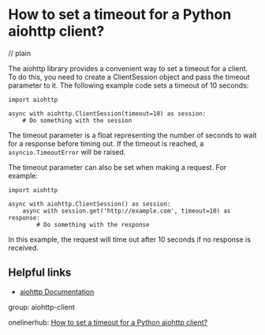 # How to set a timeout for a Python aiohttp client?
// plain

The aiohttp library provides a convenient way to set a timeout for a client. To do this, you need to create a ClientSession object and pass the timeout parameter to it. The following example code sets a timeout of 10 seconds:

```
import aiohttp

async with aiohttp.ClientSession(timeout=10) as session:
    # Do something with the session
```

The timeout parameter is a float representing the number of seconds to wait for a response before timing out. If the timeout is reached, a `asyncio.TimeoutError` will be raised.

The timeout parameter can also be set when making a request. For example:

```
import aiohttp

async with aiohttp.ClientSession() as session:
    async with session.get('http://example.com', timeout=10) as response:
        # Do something with the response
```

In this example, the request will time out after 10 seconds if no response is received.

## Helpful links

- [aiohttp Documentation](https://docs.aiohttp.org/en/stable/)

group: aiohttp-client

onelinerhub: [How to set a timeout for a Python aiohttp client?](https://onelinerhub.com/python-aiohttp/how-to-set-a-timeout-for-a-python-aiohttp-client)